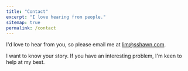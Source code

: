 ```yaml
---
title: "Contact"
excerpt: "I love hearing from people."
sitemap: true
permalink: /contact
---
```


I'd love to hear from you, so please email me at lim@sshawn.com.

I want to know your story. If you have an interesting problem, I'm keen to help at my best.

